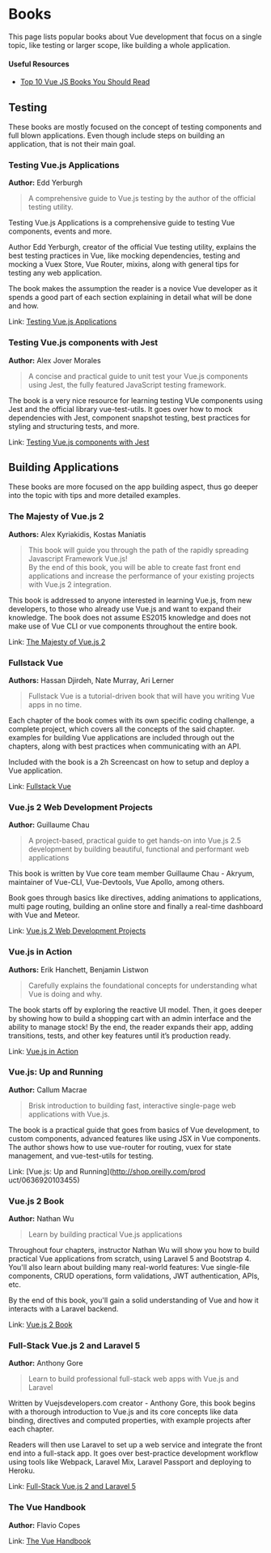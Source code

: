 # Books
This page lists popular books about Vue development that focus on a single topic, like testing or larger scope, like building a whole application. 

#### Useful Resources
* [Top 10 Vue JS Books You Should Read](https://dev.to/heshanfu/top-10-vue-js-books-you-should-read-240c)

## Testing
These books are mostly focused on the concept of testing components and full blown applications. Even though include steps on building an application, that is not their main goal.

### Testing Vue.js Applications 

**Author:** Edd Yerburgh 

> A comprehensive guide to Vue.js testing by the author of the official testing utility.

Testing Vue.js Applications is a comprehensive guide to testing Vue components, events and more. 
 
Author Edd Yerburgh, creator of the official Vue testing utility, explains the best testing practices in Vue, like mocking dependencies, testing and mocking a Vuex Store, Vue Router, mixins, along with general tips for testing any web application.
 
The book makes the assumption the reader is a novice Vue developer as it spends a good part of each section explaining in detail what will be done and how.

Link: [Testing Vue.js Applications](https://www.manning.com/books/testing-vue-js-applications)

### Testing Vue.js components with Jest 
**Author:** Alex Jover Morales

> A concise and practical guide to unit test your Vue.js components using Jest, the fully featured JavaScript testing framework.

The book is a very nice resource for learning testing VUe components using Jest and the official library vue-test-utils. It goes over how to mock dependencies with Jest, component snapshot testing, best practices for styling and structuring tests, and more.

Link: [Testing Vue.js components with Jest](https://leanpub.com/testingvuejscomponentswithjest)

## Building Applications
These books are more focused on the app building aspect, thus go deeper into the topic with tips and more detailed examples.

### The Majesty of Vue.js 2
**Authors:** Alex Kyriakidis, Kostas Maniatis

> This book will guide you through the path of the rapidly spreading Javascript Framework Vue.js!    
By the end of this book, you will be able to create fast front end applications and increase the performance of your existing projects with Vue.js 2 integration.


This book is addressed to anyone interested in learning Vue.js, from new developers, to those who already use Vue.js and want to expand their knowledge. The book does not assume ES2015 knowledge and does not make use of Vue CLI or vue components throughout the entire book.

Link: [The Majesty of Vue.js 2](https://leanpub.com/vuejs2)

### Fullstack Vue
**Authors:** Hassan Djirdeh, Nate Murray, Ari Lerner

> Fullstack Vue is a tutorial-driven book that will have you writing Vue apps in no time. 

Each chapter of the book comes with its own specific coding challenge, a complete project, which covers all the concepts of the said chapter. examples for building Vue applications are included through out the chapters, along with best practices when communicating with an API.

Included with the book is a 2h Screencast on how to setup and deploy a Vue application.

Link: [Fullstack Vue](https://www.fullstack.io/vue/)

### Vue.js 2 Web Development Projects
**Author:** Guillaume Chau

 > A project-based, practical guide to get hands-on into Vue.js 2.5 development by building beautiful, functional and performant web applications 
 
 This book is written by Vue core team member Guillaume Chau - Akryum, maintainer of Vue-CLI, Vue-Devtools, Vue Apollo, among others.

Book goes through basics like directives, adding animations to applications, multi page routing, building an online store and finally a real-time dashboard with Vue and Meteor.

Link: [Vue.js 2 Web Development Projects](https://www.packtpub.com/web-development/vuejs-2-web-development-projects)

### Vue.js in Action
**Authors:** Erik Hanchett, Benjamin Listwon

> Carefully explains the foundational concepts for understanding what Vue is doing and why.

The book starts off by exploring the reactive UI model. Then, it goes deeper by showing how to build a shopping cart with an admin interface and the ability to manage stock! By the end, the reader expands their app, adding transitions, tests, and other key features until it’s production ready. 

Link: [Vue.js in Action](https://www.manning.com/books/vue-js-in-action)

### Vue.js: Up and Running
**Author:** Callum Macrae

> Brisk introduction to building fast, interactive single-page web applications with Vue.js. 

The book is a practical guide that goes from basics of Vue development, to custom components, advanced features like using JSX in Vue components. The author shows how to use vue-router for routing, vuex for state management, and vue-test-utils for testing.

Link: [Vue.js: Up and Running](http://shop.oreilly.com/prod uct/0636920103455)

### Vue.js 2 Book
**Author:** Nathan Wu

> Learn by building practical Vue.js applications

Throughout four chapters, instructor Nathan Wu will show you how to build practical Vue applications from scratch, using Laravel 5 and Bootstrap 4. You'll also learn about building many real-world features: Vue single-file components, CRUD operations, form validations, JWT authentication, APIs, etc.

By the end of this book, you'll gain a solid understanding of Vue and how it interacts with a Laravel backend.

Link: [Vue.js 2 Book](https://vuejsbook.com/)

### Full-Stack Vue.js 2 and Laravel 5
**Author:** Anthony Gore

> Learn to build professional full-stack web apps with Vue.js and Laravel

Written by Vuejsdevelopers.com creator - Anthony Gore, this book begins with a thorough introduction to Vue.js and its core concepts like data binding, directives and computed properties, with example projects after each chapter.

Readers will then use Laravel to set up a web service and integrate the front end into a full-stack app. It goes over best-practice development workflow using tools like Webpack, Laravel Mix, Laravel Passport and deploying to Heroku.

Link: [Full-Stack Vue.js 2 and Laravel 5](https://www.packtpub.com/application-development/full-stack-vuejs-2-and-laravel-5)

### The Vue Handbook
**Author:**  Flavio Copes

Link: [The Vue Handbook](https://vuehandbook.com/)
